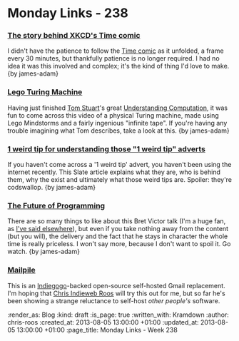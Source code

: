 Monday Links - 238
============

### [The story behind XKCD's Time comic](http://www.wired.com/underwire/2013/08/xkcd-time-comic/)

I didn't have the patience to follow the [Time comic](http://www.xkcd.com/1190/) as it unfolded, a frame every 30 minutes, but thankfully patience is no longer required. I had no idea it was this involved and complex; it's the kind of thing I'd love to make. {by james-adam}


### [Lego Turing Machine](http://www.youtube.com/watch?v=cYw2ewoO6c4)

Having just finished [Tom Stuart](http://codon.com)'s great [Understanding Computation](http://computationbook.com), it was fun to come across this video of a physical Turing machine, made using Lego Mindstorms and a fairly ingenious "infinite tape". If you're having any trouble imagining what Tom describes, take a look at this. {by james-adam}


### [1 weird tip for understanding those "1 weird tip" adverts](http://www.slate.com/articles/business/moneybox/2013/07/how_one_weird_trick_conquered_the_internet_what_happens_when_you_click_on.single.html)

If you haven't come across a '1 weird tip' advert, you haven't been using the internet recently. This Slate article explains what they are, who is behind them, why the exist and ultimately what those weird tips are. Spoiler: they're codswallop. {by james-adam}


### [The Future of Programming](http://worrydream.com/dbx/)

There are so many things to like about this Bret Victor talk (I'm a huge fan, as [I've said elsewhere](http://interblah.net/inventing-on-principle)), but even if you take nothing away from the content (but you will), the delivery and the fact that he stays in character the whole time is really priceless. I won't say more, because I don't want to spoil it. Go watch. {by james-adam}


### [Mailpile](http://www.mailpile.is/)

This is an [Indiegogo](http://www.indiegogo.com/projects/mailpile-taking-e-mail-back)-backed open-source self-hosted Gmail replacement. I'm hoping that [Chris Indieweb Roos](/chris-roos) will try this out for me, but so far he's been showing a strange reluctance to self-host *other people's* software.


:render_as: Blog
:kind: draft
:is_page: true
:written_with: Kramdown
:author: chris-roos
:created_at: 2013-08-05 13:00:00 +01:00
:updated_at: 2013-08-05 13:00:00 +01:00
:page_title: Monday Links - Week 238

